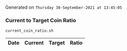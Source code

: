Generated on `Thursday 30-September-2021 at 13:45:05`

### Current to Target Coin Ratio
`current_coin_ratio.sh`

Date|Current|Target|Ratio
---|---|---|---
